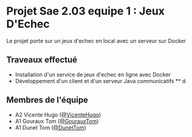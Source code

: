 # Projet Sae 2.03 equipe 1 : Jeux D'Echec
Le projet porte sur un jeux d'echec en local avec un serveur sur Docker

## Traveaux effectué
* Installation d'un service de jeux d'echec en ligne avec Docker
* Développement d'un client et d'un serveur Java communicatifs
** d

## Membres de l'équipe
* A2 Vicente Hugo ([@VicenteHugo](https://github.com/VicenteHugo))
* A1 Gouraux Tom ([@GourauxTom](https://www.youtube.com/shorts/msRSJN5sVEs))
* A1 Dunet Tom ([@DunetTom](https://github.com/Oridoshi))